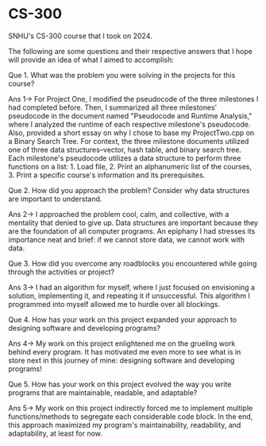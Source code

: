 # CS-300
SNHU's CS-300 course that I took on 2024.

The following are some questions and their respective answers that I hope will provide an idea of what I aimed to accomplish:


Que 1. What was the problem you were solving in the projects for this course?

Ans 1-> For Project One, I modified the pseudocode of the three milestones I had completed before. Then, I summarized all three milestones' pseudocode in the document named "Pseudocode and Runtime Analysis," where I analyzed the runtime of each respective milestone's pseudocode. Also, provided a short essay on why I chose to base my ProjectTwo.cpp on a Binary Search Tree. 
For context, the three milestone documents utilized one of three data structures–vector, hash table, and binary search tree. Each milestone's pseudocode utilizes a data structure to perform three functions on a list: 1. Load file, 2. Print an alphanumeric list of the courses, 3. Print a specific course's information and its prerequisites.


Que 2. How did you approach the problem? Consider why data structures are important to understand.

Ans 2-> I approached the problem cool, calm, and collective, with a mentality that denied to give up. Data structures are important because they are the foundation of all computer programs. An epiphany I had stresses its importance neat and brief: if we cannot store data, we cannot work with data.

Que 3. How did you overcome any roadblocks you encountered while going through the activities or project?

Ans 3-> I had an algorithm for myself, where I just focused on envisioning a solution, implementing it, and repeating it if unsuccessful. This algorithm I programmed into myself allowed me to hurdle over all blockings.


Que 4. How has your work on this project expanded your approach to designing software and developing programs?

Ans 4-> My work on this project enlightened me on the grueling work behind every program. It has motivated me even more to see what is in store next in this journey of mine: designing software and developing programs!


Que 5. How has your work on this project evolved the way you write programs that are maintainable, readable, and adaptable?

Ans 5-> My work on this project indirectly forced me to implement multiple functions/methods to segregate each considerable code block. In the end, this approach maximized my program's maintainability, readability, and adaptability, at least for now.

